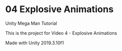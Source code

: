 # 04 Explosive Animations

Unity Mega Man Tutorial

This is the project for Video 4 - Explosive Animations

Made with Unity 2019.3.10f1